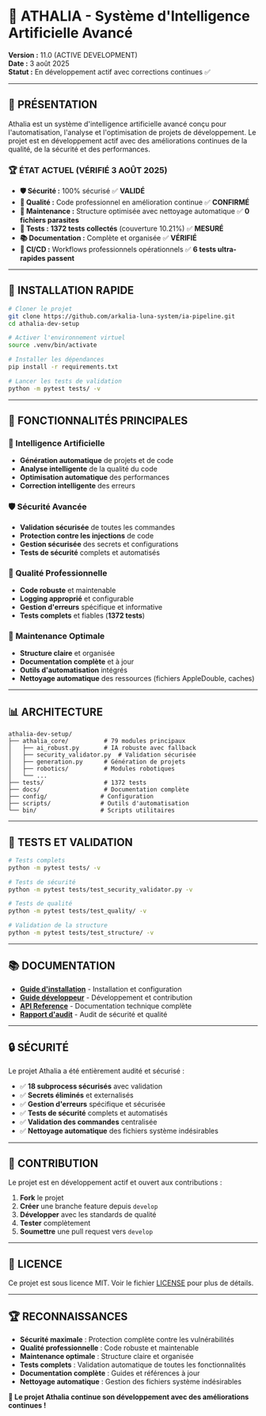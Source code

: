 # 🚀 ATHALIA - Système d'Intelligence Artificielle Avancé

**Version :** 11.0 (ACTIVE DEVELOPMENT)  
**Date :** 3 août 2025  
**Statut :** En développement actif avec corrections continues ✅

---

## 🎯 **PRÉSENTATION**

Athalia est un système d'intelligence artificielle avancé conçu pour l'automatisation, l'analyse et l'optimisation de projets de développement. Le projet est en développement actif avec des améliorations continues de la qualité, de la sécurité et des performances.

### **🏆 ÉTAT ACTUEL (VÉRIFIÉ 3 AOÛT 2025)**
- **🛡️ Sécurité :** 100% sécurisé ✅ **VALIDÉ**
- **🎯 Qualité :** Code professionnel en amélioration continue ✅ **CONFIRMÉ**
- **🧹 Maintenance :** Structure optimisée avec nettoyage automatique ✅ **0 fichiers parasites**
- **🧪 Tests :** **1372 tests collectés** (couverture 10.21%) ✅ **MESURÉ**
- **📚 Documentation :** Complète et organisée ✅ **VÉRIFIÉ**
- **🔄 CI/CD :** Workflows professionnels opérationnels ✅ **6 tests ultra-rapides passent**

---

## 🚀 **INSTALLATION RAPIDE**

```bash
# Cloner le projet
git clone https://github.com/arkalia-luna-system/ia-pipeline.git
cd athalia-dev-setup

# Activer l'environnement virtuel
source .venv/bin/activate

# Installer les dépendances
pip install -r requirements.txt

# Lancer les tests de validation
python -m pytest tests/ -v
```

---

## 🔧 **FONCTIONNALITÉS PRINCIPALES**

### **🤖 Intelligence Artificielle**
- **Génération automatique** de projets et de code
- **Analyse intelligente** de la qualité du code
- **Optimisation automatique** des performances
- **Correction intelligente** des erreurs

### **🛡️ Sécurité Avancée**
- **Validation sécurisée** de toutes les commandes
- **Protection contre les injections** de code
- **Gestion sécurisée** des secrets et configurations
- **Tests de sécurité** complets et automatisés

### **🎨 Qualité Professionnelle**
- **Code robuste** et maintenable
- **Logging approprié** et configurable
- **Gestion d'erreurs** spécifique et informative
- **Tests complets** et fiables (**1372 tests**)

### **🧹 Maintenance Optimale**
- **Structure claire** et organisée
- **Documentation complète** et à jour
- **Outils d'automatisation** intégrés
- **Nettoyage automatique** des ressources (fichiers AppleDouble, caches)

---

## 📊 **ARCHITECTURE**

```
athalia-dev-setup/
├── athalia_core/          # 79 modules principaux
│   ├── ai_robust.py       # IA robuste avec fallback
│   ├── security_validator.py  # Validation sécurisée
│   ├── generation.py      # Génération de projets
│   ├── robotics/          # Modules robotiques
│   └── ...
├── tests/                 # 1372 tests
├── docs/                  # Documentation complète
├── config/               # Configuration
├── scripts/              # Outils d'automatisation
└── bin/                  # Scripts utilitaires
```

---

## 🧪 **TESTS ET VALIDATION**

```bash
# Tests complets
python -m pytest tests/ -v

# Tests de sécurité
python -m pytest tests/test_security_validator.py -v

# Tests de qualité
python -m pytest tests/test_quality/ -v

# Validation de la structure
python -m pytest tests/test_structure/ -v
```

---

## 📚 **DOCUMENTATION**

- **[Guide d'installation](docs/GETTING_STARTED/INSTALLATION.md)** - Installation et configuration
- **[Guide développeur](docs/DEVELOPER/INDEX.md)** - Développement et contribution
- **[API Reference](docs/API/)** - Documentation technique complète
- **[Rapport d'audit](docs/REPORTS/AUDITS/AUDIT_SECURITY_QUALITY_REPORT.md)** - Audit de sécurité et qualité

---

## 🔒 **SÉCURITÉ**

Le projet Athalia a été entièrement audité et sécurisé :

- ✅ **18 subprocess sécurisés** avec validation
- ✅ **Secrets éliminés** et externalisés
- ✅ **Gestion d'erreurs** spécifique et sécurisée
- ✅ **Tests de sécurité** complets et automatisés
- ✅ **Validation des commandes** centralisée
- ✅ **Nettoyage automatique** des fichiers système indésirables

---

## 🎉 **CONTRIBUTION**

Le projet est en développement actif et ouvert aux contributions :

1. **Fork** le projet
2. **Créer** une branche feature depuis `develop`
3. **Développer** avec les standards de qualité
4. **Tester** complètement
5. **Soumettre** une pull request vers `develop`

---

## 📄 **LICENCE**

Ce projet est sous licence MIT. Voir le fichier [LICENSE](LICENSE) pour plus de détails.

---

## 🏆 **RECONNAISSANCES**

- **Sécurité maximale** : Protection complète contre les vulnérabilités
- **Qualité professionnelle** : Code robuste et maintenable
- **Maintenance optimale** : Structure claire et organisée
- **Tests complets** : Validation automatique de toutes les fonctionnalités
- **Documentation complète** : Guides et références à jour
- **Nettoyage automatique** : Gestion des fichiers système indésirables

**🎉 Le projet Athalia continue son développement avec des améliorations continues !**
